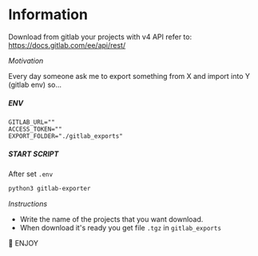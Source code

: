 # Information
Download from gitlab your projects with v4 API refer to: 
https://docs.gitlab.com/ee/api/rest/

_Motivation_

Every day someone ask me to export something from X and import into Y (gitlab env) so...

##### ENV 
```dotenv
GITLAB_URL=""
ACCESS_TOKEN=""
EXPORT_FOLDER="./gitlab_exports"
```

##### START SCRIPT 
After set `.env`
```bash 
python3 gitlab-exporter
```

_Instructions_
- Write the name of the projects that you want download. 
- When download it's ready you get file `.tgz` in `gitlab_exports`

🍕 ENJOY 